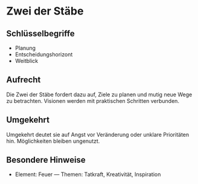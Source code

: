 # Zwei der Stäbe

## Schlüsselbegriffe
- Planung
- Entscheidungshorizont
- Weitblick

## Aufrecht
Die Zwei der Stäbe fordert dazu auf, Ziele zu planen und mutig neue Wege zu betrachten. Visionen werden mit praktischen Schritten verbunden.

## Umgekehrt
Umgekehrt deutet sie auf Angst vor Veränderung oder unklare Prioritäten hin. Möglichkeiten bleiben ungenutzt.

## Besondere Hinweise
- Element: Feuer — Themen: Tatkraft, Kreativität, Inspiration
